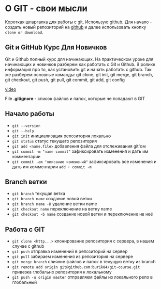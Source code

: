 # О GIT - свои мысли

Короткая шпаргалка для работы с git. Использую github.
Для начало - создать новый репозиторий на [github](https://github.com) и далее использовать кнопку `clone or download`.

## Git и GitHub Курс Для Новичков

Git и Github полный курс для начинающих. На практическом уроке для начинающих и новичков разберем как работать с Git и Github.
В ролике информация про то, как установить git и начать работать с github. Так же разберем основные команды: git clone, git init, git merge, git branch, git checkout, git push, git pull, git commit, git add, git config

[video](https://youtu.be/zZBiln_2FhM)

File **.gitignore** - список файлов и папок, которые не попадают в GIT

## Начало работы

- `git --version`
- `git --help`
- `git init` инициализация репозитория локально
- `git status` статус текущего репозитория
- `git add <name.file>` добавления файла для отслеживания git'ом
- `git commit -m "name commit"` зафиксировать изменения и дать им комментарии
- `git commit -am "описание изменений"` зафиксировать все изменения и дать им комментарии `add + commit -m`

## Branch ветки

- `git branch` текущая ветка
- `git branch name` создание новой ветки
- `git branch name -D` удаление ветки name
- `git checkout name` переключение на ветку name
- `git checkout -b name` создание новой ветки и переключение на неё

## Работа с GIT

- `git clone <http...>` клонирование репозитория с сервера, в нашем случае с github
- `git push` отправка изменений в репозиторий на сервер
- `git pull` забираем изменения из репозитория на сервере
- `git merge branch` слияние файлов и папок в текущую ветку из branch
- `git remote add origin git@github.com:burik84/git-course.git` привезка глобально репозитория к локальному
- `git push -u origin master` отправляем файлы из локального репо в глобальный
